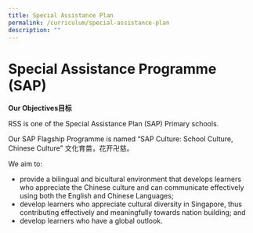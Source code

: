 ```yaml
---
title: Special Assistance Plan
permalink: /curriculum/special-assistance-plan
description: ""
---
```

# Special Assistance Programme (SAP)

**Our Objectives目标**

RSS is one of the Special Assistance Plan (SAP) Primary schools.

Our SAP Flagship Programme is named “SAP Culture: School Culture, Chinese Culture” 文化育苗，花开卍慈。

We aim to:

* provide a bilingual and bicultural environment that develops learners who appreciate the Chinese culture and can communicate effectively using both the English and Chinese Languages;
* develop learners who appreciate cultural diversity in Singapore, thus contributing effectively and meaningfully towards nation building; and
* develop learners who have a global outlook.
